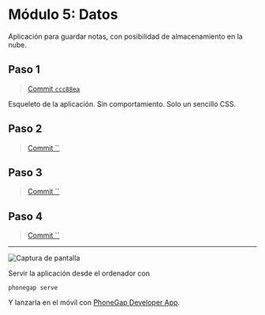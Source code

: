 # Módulo 5: Datos

Aplicación para guardar notas, con posibilidad de almacenamiento en la nube.

## Paso 1

> [Commit `ccc88ea`](https://github.com/pacoqueen/ejercicios_phonegap/tree/ccc88ea1252d7eb13351abbe034cd85d1784e82b)

Esqueleto de la aplicación. Sin comportamiento. Solo un sencillo CSS.


## Paso 2

> [Commit ``](https://github.com/pacoqueen/ejercicios_phonegap/tree/)


## Paso 3

> [Commit ``](https://github.com/pacoqueen/ejercicios_phonegap/tree/)


## Paso 4

> [Commit ``](https://github.com/pacoqueen/ejercicios_phonegap/tree/)



---

![Captura de pantalla](www/img/.png)

Servir la aplicación desde el ordenador con
```
phonegap serve
```
Y lanzarla en el móvil con [PhoneGap Developer App](http://docs.phonegap.com/getting-started/2-install-mobile-app/).
